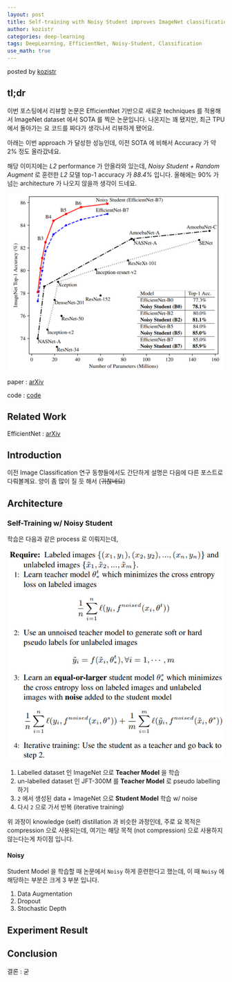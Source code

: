 ```yaml
---
layout: post
title: Self-training with Noisy Student improves ImageNet classification
author: kozistr
categories: deep-learning
tags: DeepLearning, EfficientNet, Noisy-Student, Classification
use_math: true
---
```


posted by [kozistr](http://kozistr.tech)

## tl;dr

이번 포스팅에서 리뷰할 논문은 EfficientNet 기반으로 새로운 techniques 를 적용해서 ImageNet dataset 에서 SOTA 를 찍은 논문입니다.
나온지는 꽤 됐지만, 최근 TPU 에서 돌아가는 요 코드를 짜다가 생각나서 리뷰하게 됐어요.

아래는 이번 approach 가 달성한 성능인데, 이전 SOTA 에 비해서 Accuracy 가 약 2% 정도 올라갔네요.

해당 이미지에는 *L2* performance 가 안올라와 있는데, *Noisy Student + Random Augment* 로 훈련한 *L2* 모델 top-1 accuracy 가 *88.4%* 입니다.
올해에는 90% 가 넘는 architecture 가 나오지 않을까 생각이 드네요.

![img](/assets/NoisyStudent/performance.png)

paper : [arXiv](https://arxiv.org/pdf/1911.04252.pdf)

code : [code](https://github.com/tensorflow/tpu/tree/master/models/official/efficientnet)

## Related Work

EfficientNet : [arXiv](https://arxiv.org/pdf/1905.11946.pdf)

## Introduction

이전 Image Classification 연구 동향들에서도 간단하게 설명은 다음에 다른 포스트로 다뤄볼께요. 양이 좀 많이 질 듯 해서 (~~귀찮네요~~)

## Architecture

### Self-Training w/ Noisy Student

학습은 다음과 같은 process 로 이뤄지는데,

![img](/assets/NoisyStudent/teacher-student.png)

1. Labelled dataset 인 ImageNet 으로 **Teacher Model** 을 학습
2. un-labelled dataset 인 JFT-300M 를 **Teacher Model** 로 pseudo labelling 하기
3. `2` 에서 생성된 data + ImageNet 으로 **Student Model** 학습 w/ noise
4.  다시 `2` 으로 가서 반복 (iterative training)

위 과정이 knowledge (self) distillation 과 비슷한 과정인데, 주로 요 목적은 compression 으로 사용되는데, 여기는 
해당 목적 (not compression) 으로 사용하지 않는다는게 차이점 입니다.

#### Noisy

Student Model 을 학습할 때 논문에서 `Noisy` 하게 훈련한다고 했는데, 이 때 `Noisy` 에 해당하는 부분은 크게 3 부분 입니다.

1. Data Augmentation
2. Dropout
3. Stochastic Depth

## Experiment Result


## Conclusion

결론 : 굳
